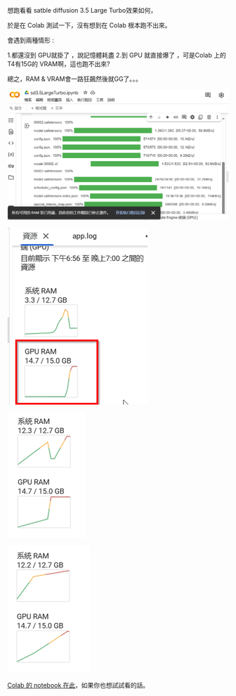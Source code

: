 想跑看看 satble diffusion 3.5 Large Turbo效果如何，

於是在 Colab 測試一下，沒有想到在 Colab 根本跑不出來。

會遇到兩種情形 :

1.都還沒到 GPU就掛了 ，說記憶體耗盡
2.到 GPU 就直接爆了 ，可是Colab 上的T4有15G的 VRAM啊，這也跑不出來?

總之，RAM & VRAM會一路狂飆然後就GG了。。。 

![](assets/20250503_185728_image.png)

![](assets/20250503_190045_image.png)

![](assets/20250503_190218_image.png)

![](assets/20250503_190616_image.png)


[Colab 的 notebook 在此](https://colab.research.google.com/drive/1WvjIEbIoI3GUiQQGda9aJwIseEFOVVAq?usp=sharing)，如果你也想試試看的話。
